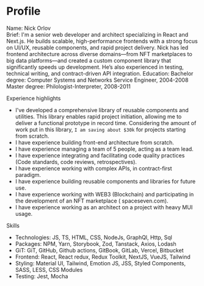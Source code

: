 # Profile

Name: Nick Orlov  
Brief: I'm a senior web developer and architect specializing in React and Next.js. He builds scalable, high-performance frontends with a strong focus on UI/UX, reusable components, and rapid project delivery. Nick has led frontend architecture across diverse domains—from NFT marketplaces to big data platforms—and created a custom component library that significantly speeds up development. He’s also experienced in testing, technical writing, and contract-driven API integration.
Education:
    Bachelor degree: Computer Systems and Networks Service Engineer, 2004-2008
    Master degree: Philologist-Interpreter, 2008-2011

Experience highlights
- I've developed a comprehensive library of reusable components and utilities. This library enables rapid project initiation, allowing me to deliver a functional prototype in record time. Considering the amount of work put in this library, `I am saving about $30k` for projects starting from scratch.
- I have experience building front-end architecture from scratch.
- I have experience managing a team of 5 people, acting as a team lead.
- I have experience integrating and facilitating code quality practices (Code standards, code reviews, retrospectives).
- I have experience working with complex APIs, in contract-first paradigm.
- I have experience building reusable components and libraries for future use.
- I have experience working with WEB3 (Blockchain) and participating in the development of an NFT marketplace (
  spaceseven.com).
- I have experience working as an architect on a project with heavy MUI usage.

Skills
* Technologies: JS, TS, HTML, CSS, NodeJs, GraphQl, Http, Sql
* Packages: NPM, Yarn, Storybook, Zod, Tanstack, Axios, Lodash
* GiT: GiT, GitHub, Github actions, GitBook, GitLab, Vercel, Bitbucket
* Frontend: React, React redux, Redux Toolkit, NextJS, VueJS, Tailwind
* Styling: Material UI, Tailwind, Emotion JS, JSS, Styled Components, SASS, LESS, CSS Modules
* Testing: Jest, Mocha
